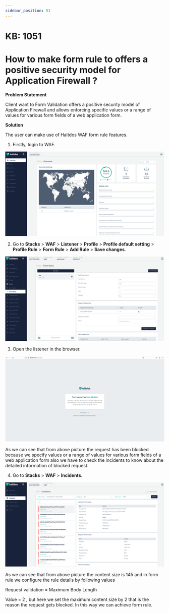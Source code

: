 ```yaml
---
sidebar_position: 51
---
```


# KB: 1051

# How to make form rule to offers a positive security model for Application Firewall ?

**Problem Statement**

Client want to Form Validation offers a positive security model of Application Firewall and allows enforcing specific values or a range of values for various form fields of a web application form.

**Solution**

The user can make use of Haltdos WAF form rule features.

1. Firstly, login to WAF.

![kb-1051](/img/waf/kb/v2/overview_kb_1051_1.png)

2. Go to **Stacks** > **WAF** > **Listener** > **Profile** > **Profile default setting** > **Profile Rule** > **Form Rule** > **Add Rule** > **Save changes**.

![kb-1051](/img/waf/kb/v2/form_rule_kb_1051_2.png)

3. Open the listener in the browser.

![kb-1051](/img/waf/kb/v2/browser_kb_1051_3.png)

As we can see that from above picture the request has been blocked because we specify values or a range of values for various form fields of a web application form also we have to check the incidents to know about the detailed information of blocked request.

4. Go to **Stacks** > **WAF** > **Incidents**.

![kb-1051](/img/waf/kb/v2/incidents_kb_1051_4.png)

As we can see that from above picture the content size is 145 and in form rule we configure the rule details by following values

Request validation = Maximum  Body Length

Value = 2 , but here we set the maximum content size by 2 that is the reason the request gets blocked. In this way we can achieve form rule.

